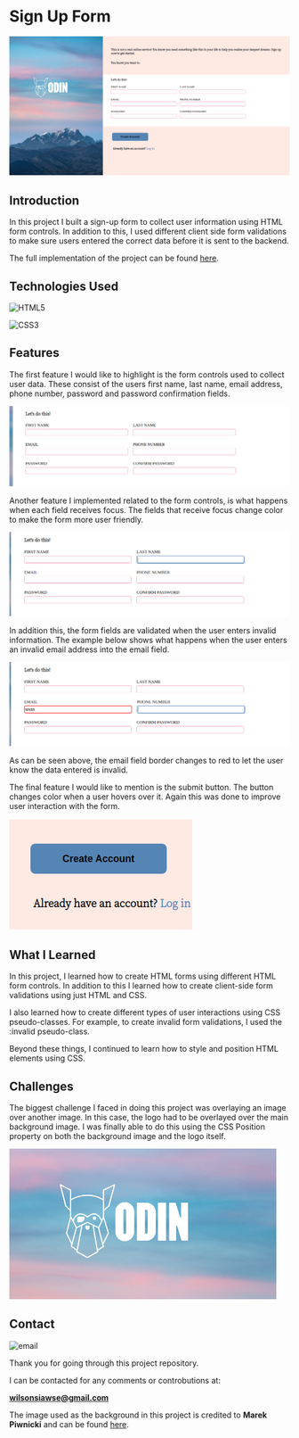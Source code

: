 # **Sign Up Form**

![Form](readme-assets/full-form.png)

## **Introduction**

In this project I built a sign-up form to collect user information using HTML form controls. In addition to this, I used different client side form validations to make sure users entered the correct data before it is sent to the backend.

The full implementation of the project can be found [here](https://wilsonsiaw.github.io/sign-up-form/).

## **Technologies Used**

![HTML5](https://img.shields.io/badge/HTML5-E34F26?style=for-the-badge&logo=html5&logoColor=white)

![CSS3](https://img.shields.io/badge/CSS3-1572B6?style=for-the-badge&logo=css3&logoColor=white)

## **Features**

The first feature I would like to highlight is the form controls used to collect user data. These consist of the users first name, last name, email address, phone number, password and password confirmation fields.

![Form Controls](readme-assets/form-controls-screenshot.png)

Another feature I implemented related to the form controls, is what happens when each field receives focus. The fields that receive focus change color to make the form more user friendly.

![Focus](readme-assets/form-controls-focus.png)

In addition this, the form fields are validated when the user enters invalid information. The example below shows what happens when the user enters an invalid email address into the email field.

![Validation](readme-assets/form-controls-validation.png)

As can be seen above, the email field border changes to red to let the user know the data entered is invalid.

The final feature I would like to mention is the submit button. The button changes color when a user hovers over it. Again this was done to improve user interaction with the form.

![Submit](readme-assets/submit-button-screenshot.png)

## **What I Learned**

In this project, I learned how to create HTML forms using different HTML form controls. In addition to this I learned how to create client-side form validations using just HTML and CSS. 

I also learned how to create different types of user interactions using CSS pseudo-classes. For example, to create invalid form validations, I used the :invalid pseudo-class. 

Beyond these things, I continued to learn how to style and position HTML elements using CSS.

## **Challenges**

The biggest challenge I faced in doing this project was overlaying an image over another image. In this case, the logo had to be overlayed over the main background image. I was finally able to do this using the CSS Position property on both the background image and the logo itself.

![logo](readme-assets/logo-screenshot.png)

## **Contact** 

![email](https://img.shields.io/badge/Gmail-D14836?style=for-the-badge&logo=gmail&logoColor=white)

Thank you for going through this project repository.

I can be contacted for any comments or controbutions at:

**wilsonsiawse@gmail.com**

The image used as the background in this project is credited to **Marek Piwnicki** and can be found [here](https://unsplash.com/photos/2zPZQoJszAU).